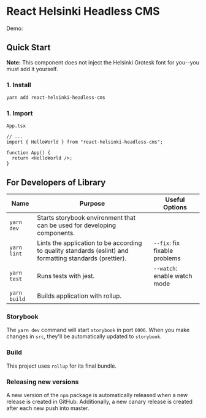 # React Helsinki Headless CMS

Demo:

## Quick Start

**Note:** This component does not inject the Helsinki Grotesk font for you--you must add it yourself.

### 1. Install

```bash
yarn add react-helsinki-headless-cms
```

### 1. Import

`App.tsx`

```tsx
// ...
import { HelloWorld } from "react-helsinki-headless-cms";

function App() {
  return <HelloWorld />;
}
```

## For Developers of Library

| Name         | Purpose                                                                                                  | Useful Options                |
| ------------ | -------------------------------------------------------------------------------------------------------- | ----------------------------- |
| `yarn dev`   | Starts storybook environment that can be used for developing components.                                 |                               |
| `yarn lint`  | Lints the application to be according to quality standards (eslint) and formatting standards (prettier). | `--fix`: fix fixable problems |
| `yarn test`  | Runs tests with jest.                                                                                    | `--watch`: enable watch mode  |
| `yarn build` | Builds application with rollup.                                                                          |                               |

### Storybook

The `yarn dev` command will start `storybook` in port `6006`. When you make changes in `src`, they'll be automatically updated to `storybook`.

### Build

This project uses `rollup` for its final bundle.

### Releasing new versions

A new version of the `npm` package is automatically released when a new release is created in GitHub. Additionally, a new canary release is created after each new push into master.
